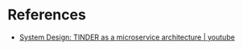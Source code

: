 # References

- [System Design: TINDER as a microservice architecture | youtube](https://www.youtube.com/watch?v=tndzLznxq40)
